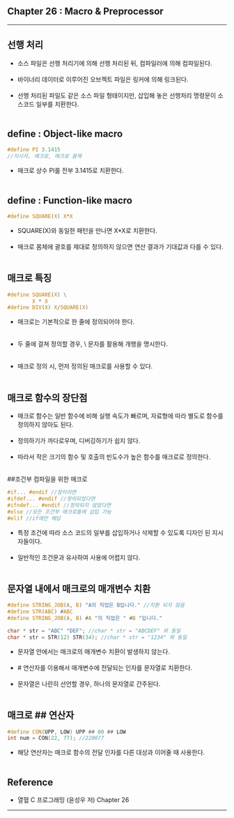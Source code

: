 Chapter 26 : Macro & Preprocessor
---------------------------------

---

선행 처리
---------

-	소스 파일은 선행 처리기에 의해 선행 처리된 뒤, 컴파일러에 의해 컴파일된다.<br><br>
-	바이너리 데이터로 이루어진 오브젝트 파일은 링커에 의해 링크된다.<br><br>
-	선행 처리된 파일도 같은 소스 파일 형태이지만, 삽입해 놓은 선행처리 명령문이 소스코드 일부를 치환한다.<br><br>

define : Object-like macro
--------------------------

```c
#define PI 3.1415
//지시자, 매크로, 매크로 몸체
```

-	매크로 상수 PI를 전부 3.1415로 치환한다.<br><br>

define : Function-like macro
----------------------------

```c
#define SQUARE(X) X*X
```

-	SQUARE(X)와 동일한 패턴을 만나면 X*X로 치환한다.<br><br>
-	매크로 몸체에 괄호를 제대로 정의하지 않으면 연산 결과가 기대값과 다를 수 있다.<br><br>

매크로 특징
-----------

```c
#define SQUARE(X) \
        X * X
#define DIV(X) X/SQUARE(X)
```

-	매크로는 기본적으로 한 줄에 정의되어야 한다.<br><br>

-	두 줄에 걸쳐 정의할 경우, \ 문자를 활용해 개행을 명시한다.<br><br>

-	매크로 정의 시, 먼저 정의된 매크로를 사용할 수 있다.<br><br>

매크로 함수의 장단점
--------------------

-	매크로 함수는 일반 함수에 비해 실행 속도가 빠르며, 자료형에 따라 별도로 함수를 정의하지 않아도 된다.<br><br>
-	정의하기가 까다로우며, 디버깅하기가 쉽지 않다.<br><br>
-	따라서 작은 크기의 함수 및 호출의 빈도수가 높은 함수를 매크로로 정의한다.<br><br>

##조건부 컴파일을 위한 매크로

```c
#if... #endif //참이라면
#ifdef... #endif //정의되었다면
#ifndef... #endif //정의되지 않았다면
#else //모든 조건부 매크로들에 삽입 가능
#elif //if에만 해당
```

-	특정 조건에 따라 소스 코드의 일부를 삽입하거나 삭제할 수 있도록 디자인 된 지시자들이다.<br><br>
-	일반적인 조건문과 유사하여 사용에 어렵지 않다.<br><br>

문자열 내에서 매크로의 매개변수 치환
------------------------------------

```c
#define STRING_JOB(A, B) "A의 직업은 B입니다." //치환 되지 않음
#define STR(ABC) #ABC
#define STRING_JOB(A, B) #A "의 직업은 " #B "입니다."

char * str = "ABC" "DEF"; //char * str = "ABCDEF" 와 동일
char * str = STR(12) STR(34); //char * str = "1234" 와 동일
```

-	문자열 안에서는 매크로의 매개변수 치환이 발생하지 않는다.<br><br>
-	\# 연산자를 이용해서 매개변수에 전달되는 인자를 문자열로 치환한다.<br><br>
-	문자열은 나란히 선언할 경우, 하나의 문자열로 간주된다.<br><br>

매크로 \#\# 연산자
------------------

```c
#define CON(UPP, LOW) UPP ## 00 ## LOW
int num = CON(22, 77); //220077
```

-	해당 연산자는 매크로 함수의 전달 인자를 다른 대상과 이어줄 때 사용한다.<br><br>

Reference
---------

-	열혈 C 프로그래밍 (윤성우 저) Chapter 26

---
